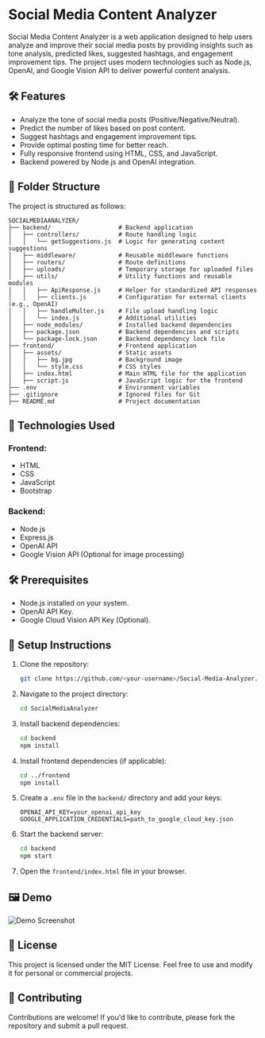 # Social Media Content Analyzer

Social Media Content Analyzer is a web application designed to help users analyze and improve their social media posts by providing insights such as tone analysis, predicted likes, suggested hashtags, and engagement improvement tips. The project uses modern technologies such as Node.js, OpenAI, and Google Vision API to deliver powerful content analysis.

## 🛠 Features

- Analyze the tone of social media posts (Positive/Negative/Neutral).
- Predict the number of likes based on post content.
- Suggest hashtags and engagement improvement tips.
- Provide optimal posting time for better reach.
- Fully responsive frontend using HTML, CSS, and JavaScript.
- Backend powered by Node.js and OpenAI integration.

## 📂 Folder Structure

The project is structured as follows:

```
SOCIALMEDIAANALYZER/
├── backend/                   # Backend application
│   ├── controllers/           # Route handling logic
│   │   └── getSuggestions.js  # Logic for generating content suggestions
│   ├── middleware/            # Reusable middleware functions
│   ├── routers/               # Route definitions
│   ├── uploads/               # Temporary storage for uploaded files
│   ├── utils/                 # Utility functions and reusable modules
│   │   ├── ApiResponse.js     # Helper for standardized API responses
│   │   ├── clients.js         # Configuration for external clients (e.g., OpenAI)
│   │   ├── handleMulter.js    # File upload handling logic
│   │   └── index.js           # Additional utilities
│   ├── node_modules/          # Installed backend dependencies
│   ├── package.json           # Backend dependencies and scripts
│   └── package-lock.json      # Backend dependency lock file
├── frontend/                  # Frontend application
│   ├── assets/                # Static assets
│   │   ├── bg.jpg             # Background image
│   │   └── style.css          # CSS styles
│   ├── index.html             # Main HTML file for the application
│   ├── script.js              # JavaScript logic for the frontend
├── .env                       # Environment variables
├── .gitignore                 # Ignored files for Git
├── README.md                  # Project documentation
```

## 🚀 Technologies Used

### Frontend:
- HTML
- CSS
- JavaScript
- Bootstrap

### Backend:
- Node.js
- Express.js
- OpenAI API
- Google Vision API (Optional for image processing)

## 🛠 Prerequisites

- Node.js installed on your system.
- OpenAI API Key.
- Google Cloud Vision API Key (Optional).

## 🔧 Setup Instructions

1. Clone the repository:
   ```bash
   git clone https://github.com/<your-username>/Social-Media-Analyzer.git
   ```
2. Navigate to the project directory:
   ```bash
   cd SocialMediaAnalyzer
   ```
3. Install backend dependencies:
   ```bash
   cd backend
   npm install
   ```
4. Install frontend dependencies (if applicable):
   ```bash
   cd ../frontend
   npm install
   ```
5. Create a `.env` file in the `backend/` directory and add your keys:
   ```
   OPENAI_API_KEY=your_openai_api_key
   GOOGLE_APPLICATION_CREDENTIALS=path_to_google_cloud_key.json
   ```
6. Start the backend server:
   ```bash
   cd backend
   npm start
   ```
7. Open the `frontend/index.html` file in your browser.

## 🖼 Demo

![Demo Screenshot](frontend/assets/bg.jpg)

## 📜 License

This project is licensed under the MIT License. Feel free to use and modify it for personal or commercial projects.

## 🤝 Contributing

Contributions are welcome! If you'd like to contribute, please fork the repository and submit a pull request.
